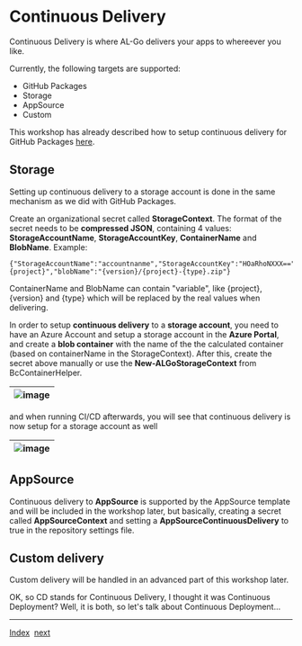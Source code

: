 # Continuous Delivery
Continuous Delivery is where AL-Go delivers your apps to whereever you like.

Currently, the following targets are supported:
- GitHub Packages
- Storage
- AppSource
- Custom

This workshop has already described how to setup continuous delivery for GitHub Packages [here](Dependencies2.md).

## Storage
Setting up continuous delivery to a storage account is done in the same mechanism as we did with GitHub Packages.

Create an organizational secret called **StorageContext**. The format of the secret needs to be **compressed JSON**, containing 4 values: **StorageAccountName**, **StorageAccountKey**, **ContainerName** and **BlobName**. Example:
```
{"StorageAccountName":"accountnanme","StorageAccountKey":"HOaRhoNXXX==","containerName":"{project}","blobName":"{version}/{project}-{type}.zip"}
```

ContainerName and BlobName can contain "variable", like {project}, {version} and {type} which will be replaced by the real values when delivering.

In order to setup **continuous delivery** to a **storage account**, you need to have an Azure Account and setup a storage account in the **Azure Portal**, and create a **blob container** with the name of the the calculated container (based on containerName in the StorageContext). After this, create the secret above manually or use the **New-ALGoStorageContext** from BcContainerHelper.

| ![image](https://user-images.githubusercontent.com/10775043/232289028-e73c8395-b39d-49d7-9e5b-52eb8e8c8db4.png) |
|-|

and when running CI/CD afterwards, you will see that continuous delivery is now setup for a storage account as well

| ![image](https://user-images.githubusercontent.com/10775043/232289443-9109d260-8009-470f-950a-b8960ab2a44e.png) |
|-|

## AppSource
Continuous delivery to **AppSource** is supported by the AppSource template and will be included in the workshop later, but basically, creating a secret called **AppSourceContext** and setting a **AppSourceContinuousDelivery** to true in the repository settings file.

## Custom delivery
Custom delivery will be handled in an advanced part of this workshop later.

OK, so CD stands for Continuous Delivery, I thought it was Continuous Deployment? Well, it is both, so let's talk about Continuous Deployment...

---
[Index](Index.md)&nbsp;&nbsp;[next](ContinuousDeployment.md)
